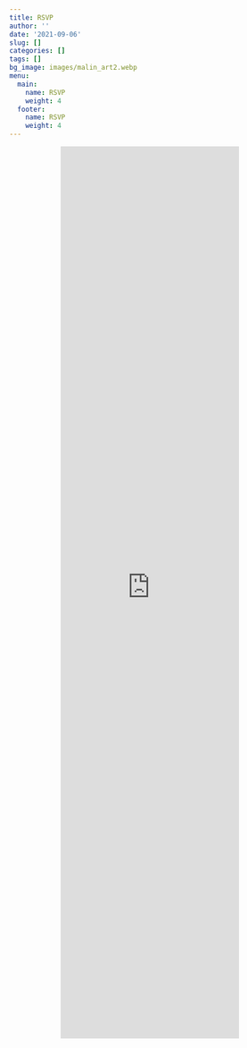 ```yaml
---
title: RSVP
author: ''
date: '2021-09-06'
slug: []
categories: []
tags: []
bg_image: images/malin_art2.webp
menu:
  main:
    name: RSVP
    weight: 4
  footer:
    name: RSVP
    weight: 4
---
```

<style>
iframe{
  width: 100%;
}
</style>
<div style="width:320px; margin: auto;">
<iframe src="https://docs.google.com/forms/d/e/1FAIpQLSe45g7I7Yp5L6jtgbmm-VjLvj3aTHv_rbkmKo-KDLNWMw3FPw/viewform?embedded=true" width="640" height="1595" scrolling="no" frameborder="0" marginheight="0" marginwidth="0">Loading…</iframe>
</div>